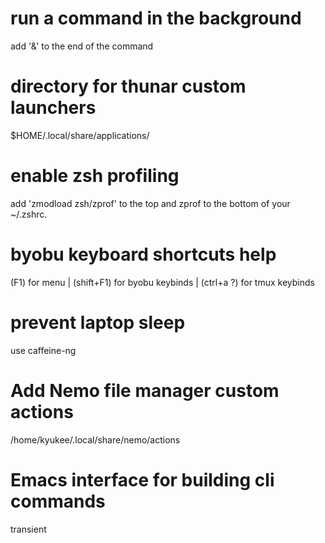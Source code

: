 # run a command in the background
add '&' to the end of the command

# directory for thunar custom launchers
$HOME/.local/share/applications/

# enable zsh profiling
add 'zmodload zsh/zprof' to the top and zprof to the bottom of your ~/.zshrc.

# byobu keyboard shortcuts help
(F1) for menu  |  (shift+F1) for byobu keybinds  |  (ctrl+a ?) for tmux keybinds

# prevent laptop sleep
use caffeine-ng

# Add Nemo file manager custom actions
/home/kyukee/.local/share/nemo/actions

# Emacs interface for building cli commands
transient
